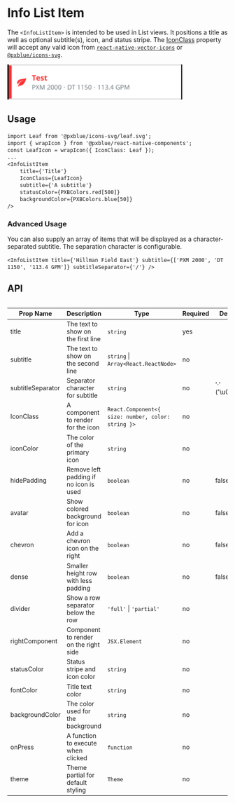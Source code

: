 # Info List Item

The `<InfoListItem>` is intended to be used in List views. It positions a title as well as optional subtitle(s), icon, and status stripe. The [IconClass](./iconWrapper.md) property will accept any valid icon from [`react-native-vector-icons`](https://www.npmjs.com/package/react-native-vector-icons) or [`@pxblue/icons-svg`](https://www.npmjs.com/package/@pxblue/icons-svg).

<img width="400" alt="Info List Item component" src="./images/infoListItem.png">

## Usage

```tsx
import Leaf from '@pxblue/icons-svg/leaf.svg';
import { wrapIcon } from '@pxblue/react-native-components';
const LeafIcon = wrapIcon({ IconClass: Leaf });
...
<InfoListItem
    title={'Title'}
    IconClass={LeafIcon}
    subtitle={'A subtitle'}
    statusColor={PXBColors.red[500]}
    backgroundColor={PXBColors.blue[50]}
/>
```

### Advanced Usage

You can also supply an array of items that will be displayed as a character-separated subtitle. The separation character is configurable.

```tsx
<InfoListItem title={'Hillman Field East'} subtitle={['PXM 2000', 'DT 1150', '113.4 GPM']} subtitleSeparator={'/'} />
```

## API

<div style="overflow: auto">

| Prop Name         | Description                            | Type                                               | Required | Default        |
| ----------------- | -------------------------------------- | -------------------------------------------------- | -------- | -------------- |
| title             | The text to show on the first line     | `string`                                           | yes      |                |
| subtitle          | The text to show on the second line    | `string` \| `Array<React.ReactNode>`               | no       |                |
| subtitleSeparator | Separator character for subtitle       | `string`                                           | no       | '·' ('\u00B7') |
| IconClass         | A component to render for the icon     | `React.Component<{ size: number, color: string }>` | no       |                |
| iconColor         | The color of the primary icon          | `string`                                           | no       |                |
| hidePadding       | Remove left padding if no icon is used | `boolean`                                          | no       | false          |
| avatar            | Show colored background for icon       | `boolean`                                          | no       | false          |
| chevron           | Add a chevron icon on the right        | `boolean`                                          | no       | false          |
| dense             | Smaller height row with less padding   | `boolean`                                          | no       | false          |
| divider           | Show a row separator below the row     | `'full'` \| `'partial'`                            | no       |                |
| rightComponent    | Component to render on the right side  | `JSX.Element`                                      | no       |                |
| statusColor       | Status stripe and icon color           | `string`                                           | no       |                |
| fontColor         | Title text color                       | `string`                                           | no       |                |
| backgroundColor   | The color used for the background      | `string`                                           | no       |                |
| onPress           | A function to execute when clicked     | `function`                                         | no       |                |
| theme             | Theme partial for default styling      | `Theme`                                            | no       |                |

</div>
